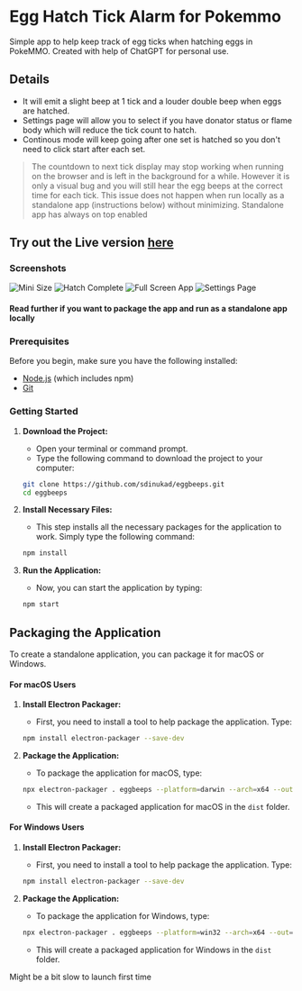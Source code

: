 # Egg Hatch Tick Alarm for Pokemmo
Simple app to help keep track of egg ticks when hatching eggs in PokeMMO. Created with help of ChatGPT for personal use.

## Details
* It will emit a slight beep at 1 tick and a louder double beep when eggs are hatched.
* Settings page will allow you to select if you have donator status or flame body which will reduce the tick count to hatch.
* Continous mode will keep going after one set is hatched so you don't need to click start after each set.

>The countdown to next tick display may stop working when running on the browser and is left in the background for a while. However it is only a visual bug and you will still hear the egg beeps at the correct time for each tick. This issue does not happen when run locally as a standalone app (instructions below) without minimizing. Standalone app has always on top enabled

## Try out the Live version [here](https://pkmneggticker.netlify.app/)

### Screenshots
![Mini Size](https://github.com/user-attachments/assets/bd2031d9-a350-40aa-851e-e1591a9a1988)
![Hatch Complete](https://github.com/user-attachments/assets/dde665f5-016c-487a-ac96-12115f5b4b31)
![Full Screen App](https://github.com/user-attachments/assets/510b7d80-402c-488e-bebb-ffe1a7560662)
![Settings Page](https://github.com/user-attachments/assets/3cf4c942-5822-457c-9e63-619011295ae2)


#### Read further if you want to package the app and run as a standalone app locally

### Prerequisites

Before you begin, make sure you have the following installed:

- [Node.js](https://nodejs.org/) (which includes npm)
- [Git](https://git-scm.com/)

### Getting Started

1. **Download the Project:**

    - Open your terminal or command prompt.
    - Type the following command to download the project to your computer:

    ```sh
    git clone https://github.com/sdinukad/eggbeeps.git
    cd eggbeeps
    ```

2. **Install Necessary Files:**

    - This step installs all the necessary packages for the application to work. Simply type the following command:

    ```sh
    npm install
    ```

3. **Run the Application:**

    - Now, you can start the application by typing:

    ```sh
    npm start
    ```

## Packaging the Application

To create a standalone application, you can package it for macOS or Windows.

#### For macOS Users

1. **Install Electron Packager:**

    - First, you need to install a tool to help package the application. Type:

    ```sh
    npm install electron-packager --save-dev
    ```

2. **Package the Application:**

    - To package the application for macOS, type:

    ```sh
    npx electron-packager . eggbeeps --platform=darwin --arch=x64 --out=dist --icon=icon.icns
    ```

    - This will create a packaged application for macOS in the `dist` folder.

#### For Windows Users

1. **Install Electron Packager:**

    - First, you need to install a tool to help package the application. Type:

    ```sh
    npm install electron-packager --save-dev
    ```

2. **Package the Application:**

    - To package the application for Windows, type:

    ```sh
    npx electron-packager . eggbeeps --platform=win32 --arch=x64 --out=dist --icon=icon.ico
    ```

    - This will create a packaged application for Windows in the `dist` folder.

Might be a bit slow to launch first time
